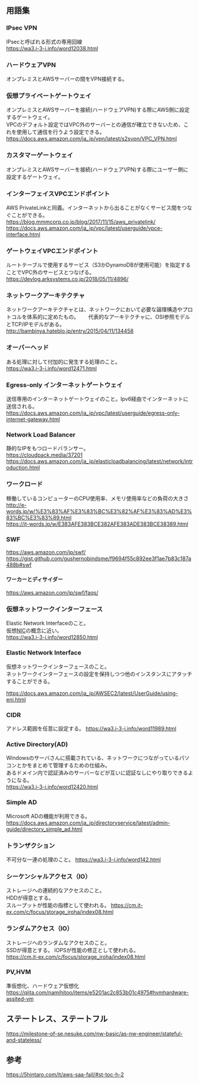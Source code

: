 ## 用語集  
### IPsec VPN  
IPsecと呼ばれる形式の専用回線  
https://wa3.i-3-i.info/word12038.html

### ハードウェアVPN  
オンプレミスとAWSサーバーの間をVPN接続する。  

### 仮想プライベートゲートウェイ  
オンプレミスとAWSサーバーを接続(ハードウェアVPN)する際にAWS側に設定するゲートウェイ。  
VPCのデフォルト設定ではVPC外のサーバーとの通信が確立できないため、これを使用して通信を行うよう設定できる。  
https://docs.aws.amazon.com/ja_jp/vpn/latest/s2svpn/VPC_VPN.html

### カスタマーゲートウェイ  
オンプレミスとAWSサーバーを接続(ハードウェアVPN)する際にユーザー側に設定するゲートウェイ。  

### インターフェイスVPCエンドポイント  
AWS PrivateLinkと同義。インターネットから出ることがなくサービス間をつなぐことができる。  
https://blog.mmmcorp.co.jp/blog/2017/11/15/aws_privatelink/  
https://docs.aws.amazon.com/ja_jp/vpc/latest/userguide/vpce-interface.html  

### ゲートウェイVPCエンドポイント  
ルートテーブルで使用するサービス（S3かDynamoDBが使用可能）を指定することでVPC外のサービスとつなげる。  
https://devlog.arksystems.co.jp/2018/05/11/4896/  

### ネットワークアーキテクチャ  
ネットワークアーキテクチャとは、ネットワークにおいて必要な論理構造やプロトコルを体系的に定めたもの。　　
代表的なアーキテクチャに、OSI参照モデルとTCP/IPモデルがある。  
http://bambinya.hateblo.jp/entry/2015/04/11/134458  

### オーバーヘッド  
ある処理に対して付加的に発生する処理のこと。  
https://wa3.i-3-i.info/word12471.html

### Egress-only インターネットゲートウェイ  
送信専用のインターネットゲートウェイのこと。Ipv6経由でインターネットに送信される。  
https://docs.aws.amazon.com/ja_jp/vpc/latest/userguide/egress-only-internet-gateway.html

### Network Load Balancer  
静的なIPをもつロードバランサー。  
https://cloudpack.media/37201  
https://docs.aws.amazon.com/ja_jp/elasticloadbalancing/latest/network/introduction.html

### ワークロード  
稼働しているコンピューターのCPU使用率、メモリ使用率などの負荷の大きさ  
http://e-words.jp/w/%E3%83%AF%E3%83%BC%E3%82%AF%E3%83%AD%E3%83%BC%E3%83%89.html  
https://it-words.jp/w/E383AFE383BCE382AFE383ADE383BCE38389.html

### SWF  
https://aws.amazon.com/jp/swf/  
https://gist.github.com/gushernobindsme/f9694f55c892ee3f1ae7b83c187a488b#swf  

#### ワーカーとディサイダー  
https://aws.amazon.com/jp/swf/faqs/

### 仮想ネットワークインターフェース  
Elastic Network Interfaceのこと。  
仮想[NIC](https://wa3.i-3-i.info/word12498.html)の概念に近い。  
https://wa3.i-3-i.info/word12850.html

### Elastic Network Interface  
仮想ネットワークインターフェースのこと。  
ネットワークインターフェースの設定を保持しつつ他のインスタンスにアタッチすることができる。  

https://docs.aws.amazon.com/ja_jp/AWSEC2/latest/UserGuide/using-eni.html

### CIDR  
アドレス範囲を任意に設定する。
https://wa3.i-3-i.info/word11989.html

### Active Directory(AD)  
Windowsのサーバさんに搭載されている、ネットワークにつながっているパソコンとかをまとめて管理するための仕組み。  
あるドメイン内で認証済みのサーバーなどが互いに認証なしにやり取りできるようになる。  
https://wa3.i-3-i.info/word12420.html

### Simple AD  
Microsoft ADの機能が利用できる。
https://docs.aws.amazon.com/ja_jp/directoryservice/latest/admin-guide/directory_simple_ad.html

### トランザクション  
不可分な一連の処理のこと。
https://wa3.i-3-i.info/word142.html

### シーケンシャルアクセス（IO）  
ストレージへの連続的なアクセスのこと。  
HDDが得意とする。  
スループットが性能の指標として使われる。
https://cm.it-ex.com/c/focus/storage_iroha/index08.html

### ランダムアクセス（IO）  
ストレージへのランダムなアクセスのこと。  
SSDが得意とする。
IOPSが性能の修正として使われる。  
https://cm.it-ex.com/c/focus/storage_iroha/index08.html

### PV,HVM  
準仮想化、ハードウェア仮想化
https://qiita.com/namihitoo/items/e5201ac2c853b01c4975#hvmhardware-assited-vm

## ステートレス、ステートフル  
https://milestone-of-se.nesuke.com/nw-basic/as-nw-engineer/stateful-and-stateless/

## 参考  
https://5hintaro.com/it/aws-saa-fail/#st-toc-h-2  
